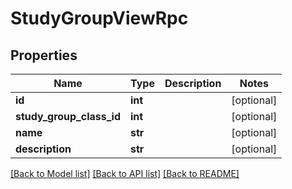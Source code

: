 # StudyGroupViewRpc

## Properties
Name | Type | Description | Notes
------------ | ------------- | ------------- | -------------
**id** | **int** |  | [optional] 
**study_group_class_id** | **int** |  | [optional] 
**name** | **str** |  | [optional] 
**description** | **str** |  | [optional] 

[[Back to Model list]](../README.md#documentation-for-models) [[Back to API list]](../README.md#documentation-for-api-endpoints) [[Back to README]](../README.md)



